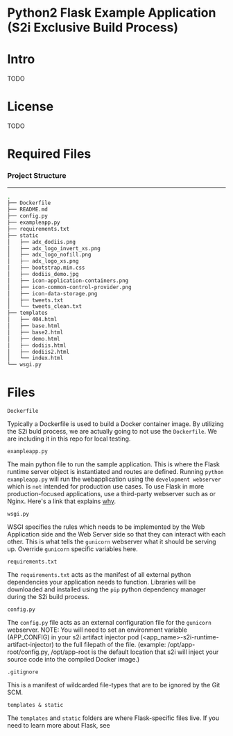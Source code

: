 # Python2 Flask Example Application (S2i Exclusive Build Process)

# Intro
TODO

# License
TODO

# Required Files
### Project Structure
-------
```sh
.
├── Dockerfile
├── README.md
├── config.py
├── exampleapp.py
├── requirements.txt
├── static
│   ├── adx_dodiis.png
│   ├── adx_logo_invert_xs.png
│   ├── adx_logo_nofill.png
│   ├── adx_logo_xs.png
│   ├── bootstrap.min.css
│   ├── dodiis_demo.jpg
│   ├── icon-application-containers.png
│   ├── icon-common-control-provider.png
│   ├── icon-data-storage.png
│   ├── tweets.txt
│   └── tweets_clean.txt
├── templates
│   ├── 404.html
│   ├── base.html
│   ├── base2.html
│   ├── demo.html
│   ├── dodiis.html
│   ├── dodiis2.html
│   └── index.html
└── wsgi.py
```

# Files
```
Dockerfile
```
Typically a Dockerfile is used to build a Docker container image. By utilizing the S2i buld process, we are actually going to not use the `Dockerfile`. We are including it in this repo for local testing.

```
exampleapp.py
```
The main python file to run the sample application. This is where the Flask runtime server object is instantiated and routes are defined. Running `python exampleapp.py` will run the webapplication using the `development webserver` 
which is `not` intended for production use cases. To use Flask in more production-focused applications, use a third-party webserver such as [](Gunicorn) or Nginx. Here's a link that explains [why](https://ironboundsoftware.com/blog/2016/06/27/faster-flask-need-gunicorn/).

```
wsgi.py
```
WSGI specifies the rules which needs to be implemented by the Web Application side and the Web Server side so that they can interact with each other. This is what tells the `gunicorn` webserver what it should be serving up. 
Override `gunicorn` specific variables here.

```
requirements.txt
```
The `requirements.txt` acts as the manifest of all external python dependencies your application needs to function. Libraries will be downloaded and installed using the `pip` python dependency manager during the S2i build process.

```
config.py
```
The `config.py` file acts as an external configuration file for the `gunicorn` webserver. NOTE: You will need to set an environment variable (APP_CONFIG) in your s2i artifact injector pod (<app_name>-s2i-runtime-artifact-injector) 
to the full filepath of the file. (example: /opt/app-root/config.py, /opt/app-root is the default location that s2i will inject your source code into the compiled Docker image.)

```
.gitignore
```
This is a manifest of wildcarded file-types that are to be ignored by the Git SCM.

```
templates & static
```
The `templates` and `static` folders are where Flask-specific files live. If you need to learn more about Flask, see [](Here)
